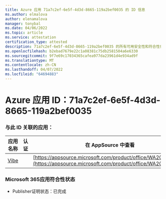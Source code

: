 ```yaml
---
title: Azure 应用 71a7c2ef-6e5f-4d3d-8665-119a2bef0035 的 ID 信息
ms.author: elmalova
author: elenamalova
manager: tonybal
ms.date: 04/06/2022
ms.topic: article
ms.service: attestation
certification_type: attested
description: 71a7c2ef-6e5f-4d3d-8665-119a2bef0035 的所有可用安全性和符合性信息信息。
ms.openlocfilehash: b2ebad7679e22c1a08381c75db2581504a6e6330
ms.sourcegitcommit: 9f7e69c17034365cafea977da23961d4e934ad9f
ms.translationtype: MT
ms.contentlocale: zh-CN
ms.lasthandoff: 04/07/2022
ms.locfileid: "64694883"
---
```

# <a name="azure-app-id-71a7c2ef-6e5f-4d3d-8665-119a2bef0035"></a>Azure 应用 ID：71a7c2ef-6e5f-4d3d-8665-119a2bef0035


### <a name="apps-associated-with-this-id"></a>与此 ID 关联的应用：
| **应用名称** | **认证** | **在 AppSource 中查看** |
|--------------|---------------|-----------------------|
| [Vibe](../forward/WA200001721.md) |  | [https://appsource.microsoft.com/product/office/WA200001721](https://appsource.microsoft.com/product/office/WA200001721) |

### <a name="microsoft-365-app-compliance-status"></a>Microsoft 365应用符合性状态
- Publisher证明状态：已完成
